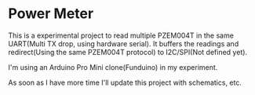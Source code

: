 # Power Meter

This is a experimental project to read multiple PZEM004T in the same UART(Multi TX drop, using hardware serial). It buffers the readings and redirect(Using the same PZEM004T protocol) to I2C/SPI(Not defined yet).

I'm using an Arduino Pro Mini clone(Funduino) in my experiment.

As soon as I have more time I'll update this project with schematics, etc.
